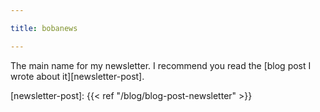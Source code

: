 ```yaml
---

title: bobanews

---
```


The main name for my newsletter. I recommend you read the [blog post I wrote
about it][newsletter-post].

[newsletter-post]: {{< ref "/blog/blog-post-newsletter" >}}

<!--more-->
